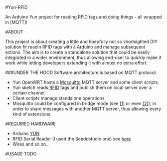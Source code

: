 #Yun-RFID

An Arduino Yun project for reading RFID tags and doing things - all wrapped in [MQTT]!

#ABOUT

This project is about creating a little and hoepfully not so shortsighted DIY solution fir readin RFID tags with a Arduino and manage subsequent actions. The aim is to create a standalone solution that could be easily integrated in a wider environment, thus allowing end-user to quickly make it work while letting developers extending it with almost no extra effort.

###UNDER THE HOOD
Software architecture is based on MQTT protocol.
* Yun OpenWRT hosts a [Mosquitto] MQTT server and some client scripts.
* Yun sketch reads [RFID][seeed rfid] tags and publish them on local server over a certain channel. 
* Client scripts manage standalone operations
* Mosquitto could be configured in bridge mode (see [[1]][mosquitto bridge 1] or even [[2]][mosquitto bridge 2]), in order to share messages with another MQTT server, thus allowing every kind of extensions.

#REQUIRED HARDWARE
* Arduino [YUN][arduino yun]
* RFID Serial Reader (I used the Seeddstudio one) see [here][seeed rfid]
* Wires and so on...

[seeed rfid]:  http://www.seeedstudio.com/wiki/index.php?title=Electronic_brick_-_125Khz_RFID_Card_Reader
[arduino yun]: http://arduino.cc/en/Main/ArduinoBoardYun
[mosquitto]: http://www.mosquitto.org
[mosquitto bridge 1]: https://github.com/owntracks/owntracks/wiki/Bridge
[mosquitto bridge 2]: http://jpmens.net/2013/02/25/lots-of-messages-mqtt-pub-sub-and-the-mosquitto-broker/

#USAGE
TODO
